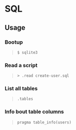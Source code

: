 # SQL


## Usage 


### Bootup
> `$ sqlite3`

### Read a script

> `> .read create-user.sql`

### List all tables
> `.tables`

### Info bout table columns

> `pragma table_info(users)`

